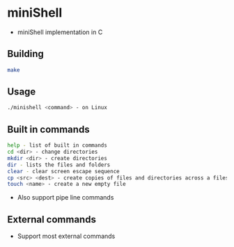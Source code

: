# miniShell
* miniShell implementation in C

## Building
```bash
make
```

## Usage
```bash
./minishell <command> - on Linux
```

## Built in commands
```bash
help - list of built in commands
cd <dir> - change directories
mkdir <dir> - create directories
dir - lists the files and folders
clear - clear screen escape sequence
cp <src> <dest> - create copies of files and directories across a filesystem
touch <name> - create a new empty file
```

* Also support pipe line commands

## External commands
* Support most external commands
